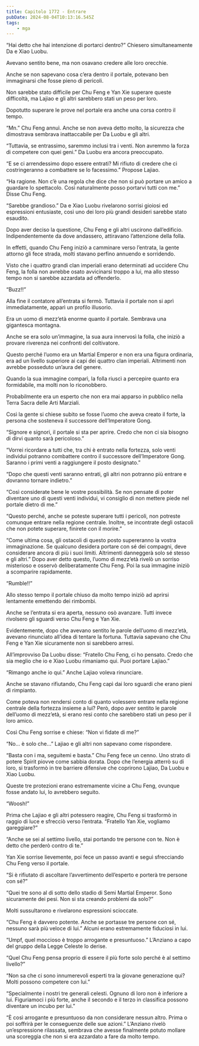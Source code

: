 ```yaml
---
title: Capitolo 1772 - Entrare
pubDate: 2024-08-04T10:13:16.545Z
tags:
    - mga
---
```



“Hai detto che hai intenzione di portarci dentro?” Chiesero simultaneamente Da e Xiao Luobu.


Avevano sentito bene, ma non osavano credere alle loro orecchie.


Anche se non sapevano cosa c’era dentro il portale, potevano ben immaginarsi che fosse pieno di pericoli.


Non sarebbe stato difficile per Chu Feng e Yan Xie superare queste difficoltà, ma Lajiao e gli altri sarebbero stati un peso per loro.


Dopotutto superare le prove nel portale era anche una corsa contro il tempo.

“Mn.” Chu Feng annuì. Anche se non aveva detto molto, la sicurezza che dimostrava sembrava inattaccabile per Da Luobu e gli altri.


“Tuttavia, se entrassimo, saremmo inclusi tra i venti. Non avremmo la forza di competere con quei geni.” Da Luobu era ancora preoccupato.

“E se ci arrendessimo dopo essere entrati? Mi rifiuto di credere che ci costringeranno a combattere se lo facessimo.” Propose Lajiao.


“Ha ragione. Non c’è una regola che dice che non si può portare un amico a guardare lo spettacolo. Così naturalmente posso portarvi tutti con me.” Disse Chu Feng.


“Sarebbe grandioso.” Da e Xiao Luobu rivelarono sorrisi gioiosi ed espressioni entusiaste, così uno dei loro più grandi desideri sarebbe stato esaudito.


Dopo aver deciso la questione, Chu Feng e gli altri uscirono dall’edificio. Indipendentemente da dove andassero, attiravano l’attenzione della folla.


In effetti, quando Chu Feng iniziò a camminare verso l’entrata, la gente attorno gli fece strada, molti stavano perfino annuendo e sorridendo.


Visto che i quattro grandi clan imperiali erano determinati ad uccidere Chu Feng, la folla non avrebbe osato avvicinarsi troppo a lui, ma allo stesso tempo non si sarebbe azzardata ad offenderlo.


“Buzz!!”


Alla fine il contatore all’entrata si fermò. Tuttavia il portale non si aprì immediatamente, apparì un profilo illusorio.

Era un uomo di mezz’età enorme quanto il portale. Sembrava una gigantesca montagna.


Anche se era solo un’immagine, la sua aura innervosì la folla, che iniziò a provare riverenza nei confronti del coltivatore.


Questo perché l’uomo era un Martial Emperor e non era una figura ordinaria, era ad un livello superiore ai capi dei quattro clan imperiali. Altrimenti non avrebbe posseduto un’aura del genere.


Quando la sua immagine comparì, la folla riuscì a percepire quanto era formidabile, ma molti non lo riconobbero.


Probabilmente era un esperto che non era mai apparso in pubblico nella Terra Sacra delle Arti Marziali.


Così la gente si chiese subito se fosse l’uomo che aveva creato il forte, la persona che sosteneva il successore dell’Imperatore Gong.


“Signore e signori, il portale si sta per aprire. Credo che non ci sia bisogno di dirvi quanto sarà pericoloso.”

“Vorrei ricordare a tutti che, tra chi è entrato nella fortezza, solo venti individui potranno combattere contro il successore dell’Imperatore Gong. Saranno i primi venti a raggiungere il posto designato.”

“Dopo che questi venti saranno entrati, gli altri non potranno più entrare e dovranno tornare indietro.”


“Così considerate bene le vostre possibilità. Se non pensate di poter diventare uno di questi venti individui, vi consiglio di non mettere piede nel portale dietro di me.”


“Questo perché, anche se poteste superare tutti i pericoli, non potreste comunque entrare nella regione centrale. Inoltre, se incontrate degli ostacoli che non potete superare, finirete con il morire.”


“Come ultima cosa, gli ostacoli di questo posto supereranno la vostra immaginazione. Se qualcuno desidera portare con sé dei compagni, deve considerare ancora di più i suoi limiti. Altrimenti danneggerà solo sé stesso e gli altri.” Dopo aver detto questo, l’uomo di mezz’età rivelò un sorriso misterioso e osservò deliberatamente Chu Feng. Poi la sua immagine iniziò a scomparire rapidamente.

“Rumble!!”


Allo stesso tempo il portale chiuso da molto tempo iniziò ad aprirsi lentamente emettendo dei rimbombi.


Anche se l’entrata si era aperta, nessuno osò avanzare. Tutti invece rivolsero gli sguardi verso Chu Feng e Yan Xie.


Evidentemente, dopo che avevano sentito le parole dell’uomo di mezz’età, avevano rinunciato all’idea di tentare la fortuna. Tuttavia sapevano che Chu Feng e Yan Xie sicuramente non si sarebbero arresi.

All’improvviso Da Luobu disse: “Fratello Chu Feng, ci ho pensato. Credo che sia meglio che io e Xiao Luobu rimaniamo qui. Puoi portare Lajiao.”

“Rimango anche io qui.” Anche Lajiao voleva rinunciare.


Anche se stavano rifiutando, Chu Feng capì dai loro sguardi che erano pieni di rimpianto.


Come poteva non rendersi conto di quanto volessero entrare nella regione centrale della fortezza insieme a lui? Però, dopo aver sentito le parole dell’uomo di mezz’età, si erano resi conto che sarebbero stati un peso per il loro amico.


Così Chu Feng sorrise e chiese: “Non vi fidate di me?”

“No… è solo che…” Lajiao e gli altri non sapevano come rispondere.

“Basta con i ma, seguitemi e basta.” Chu Feng fece un cenno. Uno strato di potere Spirit piovve come sabbia dorata. Dopo che l’energia atterrò su di loro, si trasformò in tre barriere difensive che coprirono Lajiao, Da Luobu e Xiao Luobu.


Queste tre protezioni erano estremamente vicine a Chu Feng, ovunque fosse andato lui, lo avrebbero seguito.

“Woosh!”


Prima che Lajiao e gli altri potessero reagire, Chu Feng si trasformò in raggio di luce e sfrecciò verso l’entrata. “Fratello Yan Xie, vogliamo gareggiare?”


“Anche se sei al settimo livello, stai portando tre persone con te. Non è detto che perderò contro di te.”


Yan Xie sorrise lievemente, poi fece un passo avanti e seguì sfrecciando Chu Feng verso il portale.


“Si è rifiutato di ascoltare l’avvertimento dell’esperto e porterà tre persone con sé?”


“Quei tre sono al di sotto dello stadio di Semi Martial Emperor. Sono sicuramente dei pesi. Non si sta creando problemi da solo?”


Molti sussultarono e rivelarono espressioni scioccate.


“Chu Feng è davvero potente. Anche se portasse tre persone con sé, nessuno sarà più veloce di lui.” Alcuni erano estremamente fiduciosi in lui.

“Umpf, quel moccioso è troppo arrogante e presuntuoso.” L’Anziano a capo del gruppo della Legge Celeste lo derise.

“Quel Chu Feng pensa proprio di essere il più forte solo perché è al settimo livello?”


“Non sa che ci sono innumerevoli esperti tra la giovane generazione qui? Molti possono competere con lui.”

“Specialmente i nostri tre generali celesti. Ognuno di loro non è inferiore a lui. Figuriamoci i più forte, anche il secondo e il terzo in classifica possono diventare un incubo per lui.”


“È così arrogante e presuntuoso da non considerare nessun altro. Prima o poi soffrirà per le conseguenze delle sue azioni.” L’Anziano rivelò un’espressione rilassata, sembrava che avesse finalmente potuto mollare una scoreggia che non si era azzardato a fare da molto tempo.



